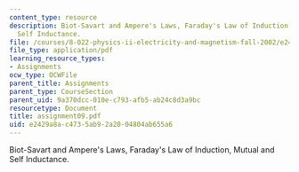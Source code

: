 ```yaml
---
content_type: resource
description: Biot-Savart and Ampere's Laws, Faraday's Law of Induction, Mutual and
  Self Inductance.
file: /courses/8-022-physics-ii-electricity-and-magnetism-fall-2002/e2429a8ac4735ab92a2004804ab655a6_assignment09.pdf
file_type: application/pdf
learning_resource_types:
- Assignments
ocw_type: OCWFile
parent_title: Assignments
parent_type: CourseSection
parent_uid: 9a370dcc-010e-c793-afb5-ab24c8d3a9bc
resourcetype: Document
title: assignment09.pdf
uid: e2429a8a-c473-5ab9-2a20-04804ab655a6
---
```

Biot-Savart and Ampere's Laws, Faraday's Law of Induction, Mutual and Self Inductance.

